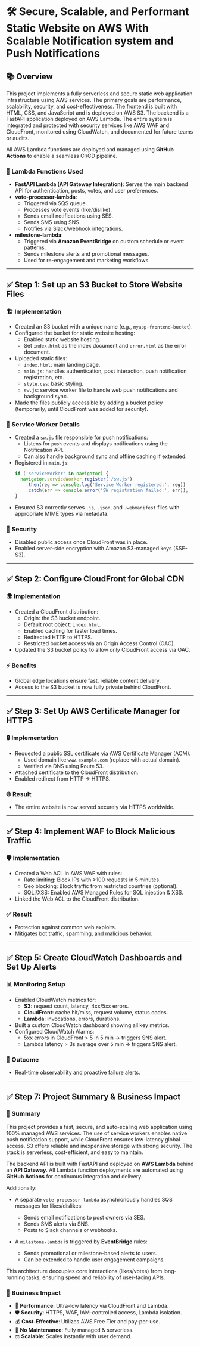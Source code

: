 # 🛠️ Secure, Scalable, and Performant Static Website on AWS With Scalable Notification system and Push Notifications

## 📚 Overview
This project implements a fully serverless and secure static web application infrastructure using AWS services. The primary goals are performance, scalability, security, and cost-effectiveness. The frontend is built with HTML, CSS, and JavaScript and is deployed on AWS S3. The backend is a FastAPI application deployed on AWS Lambda. The entire system is integrated and protected with security services like AWS WAF and CloudFront, monitored using CloudWatch, and documented for future teams or audits.

All AWS Lambda functions are deployed and managed using **GitHub Actions** to enable a seamless CI/CD pipeline.

### 🧠 Lambda Functions Used
- **FastAPI Lambda (API Gateway Integration)**: Serves the main backend API for authentication, posts, votes, and user preferences.
- **vote-processor-lambda**:
  - Triggered via SQS queue.
  - Processes vote events (like/dislike).
  - Sends email notifications using SES.
  - Sends SMS using SNS.
  - Notifies via Slack/webhook integrations.
- **milestone-lambda**:
  - Triggered via **Amazon EventBridge** on custom schedule or event patterns.
  - Sends milestone alerts and promotional messages.
  - Used for re-engagement and marketing workflows.

---

## ✅ Step 1: Set up an S3 Bucket to Store Website Files
### 🏗️ Implementation
- Created an S3 bucket with a unique name (e.g., `myapp-frontend-bucket`).
- Configured the bucket for static website hosting:
  - Enabled static website hosting.
  - Set `index.html` as the index document and `error.html` as the error document.
- Uploaded static files:
  - `index.html`: main landing page.
  - `main.js`: handles authentication, post interaction, push notification registration, etc.
  - `style.css`: basic styling.
  - `sw.js`: service worker file to handle web push notifications and background sync.
- Made the files publicly accessible by adding a bucket policy (temporarily, until CloudFront was added for security).

### 🔔 Service Worker Details
- Created a `sw.js` file responsible for push notifications:
  - Listens for `push` events and displays notifications using the Notification API.
  - Can also handle background sync and offline caching if extended.
- Registered in `main.js`:
  ```javascript
  if ('serviceWorker' in navigator) {
    navigator.serviceWorker.register('/sw.js')
      .then(reg => console.log('Service Worker registered:', reg))
      .catch(err => console.error('SW registration failed:', err));
  }
  ```
- Ensured S3 correctly serves `.js`, `.json`, and `.webmanifest` files with appropriate MIME types via metadata.

### 🔐 Security
- Disabled public access once CloudFront was in place.
- Enabled server-side encryption with Amazon S3-managed keys (SSE-S3).

---

## ✅ Step 2: Configure CloudFront for Global CDN
### 🌍 Implementation
- Created a CloudFront distribution:
  - Origin: the S3 bucket endpoint.
  - Default root object: `index.html`.
  - Enabled caching for faster load times.
  - Redirected HTTP to HTTPS.
  - Restricted bucket access via an Origin Access Control (OAC).
- Updated the S3 bucket policy to allow only CloudFront access via OAC.

### ⚡ Benefits
- Global edge locations ensure fast, reliable content delivery.
- Access to the S3 bucket is now fully private behind CloudFront.

---

## ✅ Step 3: Set Up AWS Certificate Manager for HTTPS
### 🔒 Implementation
- Requested a public SSL certificate via AWS Certificate Manager (ACM).
  - Used domain like `www.example.com` (replace with actual domain).
  - Verified via DNS using Route 53.
- Attached certificate to the CloudFront distribution.
- Enabled redirect from HTTP → HTTPS.

### 🌐 Result
- The entire website is now served securely via HTTPS worldwide.

---

## ✅ Step 4: Implement WAF to Block Malicious Traffic
### 🛡️ Implementation
- Created a Web ACL in AWS WAF with rules:
  - Rate limiting: Block IPs with >100 requests in 5 minutes.
  - Geo blocking: Block traffic from restricted countries (optional).
  - SQLi/XSS: Enabled AWS Managed Rules for SQL injection & XSS.
- Linked the Web ACL to the CloudFront distribution.

### ✅ Result
- Protection against common web exploits.
- Mitigates bot traffic, spamming, and malicious behavior.

---

## ✅ Step 5: Create CloudWatch Dashboards and Set Up Alerts
### 📊 Monitoring Setup
- Enabled CloudWatch metrics for:
  - **S3**: request count, latency, 4xx/5xx errors.
  - **CloudFront**: cache hit/miss, request volume, status codes.
  - **Lambda**: invocations, errors, durations.
- Built a custom CloudWatch dashboard showing all key metrics.
- Configured CloudWatch Alarms:
  - 5xx errors in CloudFront > 5 in 5 min → triggers SNS alert.
  - Lambda latency > 3s average over 5 min → triggers SNS alert.

### 🔔 Outcome
- Real-time observability and proactive failure alerts.

---

## ✅ Step 7: Project Summary & Business Impact
### 📌 Summary
This project provides a fast, secure, and auto-scaling web application using 100% managed AWS services. The use of service workers enables native push notification support, while CloudFront ensures low-latency global access. S3 offers reliable and inexpensive storage with strong security. The stack is serverless, cost-efficient, and easy to maintain.

The backend API is built with FastAPI and deployed on **AWS Lambda** behind an **API Gateway**. All Lambda function deployments are automated using **GitHub Actions** for continuous integration and delivery.

Additionally:

- A separate `vote-processor-lambda` asynchronously handles SQS messages for likes/dislikes:
  - Sends email notifications to post owners via SES.
  - Sends SMS alerts via SNS.
  - Posts to Slack channels or webhooks.

- A `milestone-lambda` is triggered by **EventBridge** rules:
  - Sends promotional or milestone-based alerts to users.
  - Can be extended to handle user engagement campaigns.

This architecture decouples core interactions (likes/votes) from long-running tasks, ensuring speed and reliability of user-facing APIs.

### 💼 Business Impact
- 🚀 **Performance**: Ultra-low latency via CloudFront and Lambda.
- 🛡️ **Security**: HTTPS, WAF, IAM-controlled access, Lambda isolation.
- 💰 **Cost-Effective**: Utilizes AWS Free Tier and pay-per-use.
- 🧘 **No Maintenance**: Fully managed & serverless.
- ⚖️ **Scalable**: Scales instantly with user demand.



